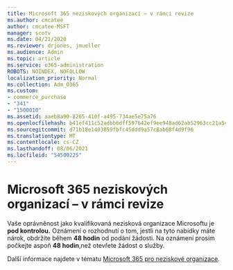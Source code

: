 ```yaml
---
title: Microsoft 365 neziskových organizací – v rámci revize
ms.author: cmcatee
author: cmcatee-MSFT
manager: scotv
ms.date: 04/21/2020
ms.reviewer: drjones, jmueller
ms.audience: Admin
ms.topic: article
ms.service: o365-administration
ROBOTS: NOINDEX, NOFOLLOW
localization_priority: Normal
ms.collection: Adm_O365
ms.custom:
- commerce_purchase
- "341"
- "1500010"
ms.assetid: aaeb8a90-8265-410f-a495-734ae5e75a76
ms.openlocfilehash: b41ef411c52adbb6dff597642ef9ee948ad62ab52963cc21a542aadfc2e2acbe
ms.sourcegitcommit: d71b18e1403859fbfc45ddd9a57c8ab68f4d9f96
ms.translationtype: MT
ms.contentlocale: cs-CZ
ms.lasthandoff: 08/06/2021
ms.locfileid: "54500225"
---
```

# <a name="microsoft-365-for-nonprofits---under-review"></a>Microsoft 365 neziskových organizací – v rámci revize

Vaše oprávněnost jako kvalifikovaná nezisková organizace Microsoftu je **pod kontrolou.** Oznámení o rozhodnutí o tom, jestli na tyto nabídky máte nárok, obdržíte během **48 hodin** od podání žádosti. Na oznámení prosím počkejte aspoň **48 hodin**,než otevřete žádost o služby. 

Další informace najdete v tématu [Microsoft 365 pro neziskové organizace](https://www.microsoft.com/nonprofits/microsoft-365). 
